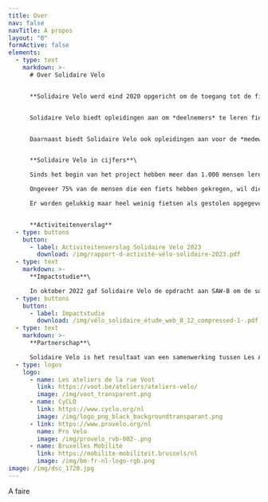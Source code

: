 ```yaml
---
title: Over
nav: false
navTitle: A propos
layout: "0"
formActive: false
elements:
  - type: text
    markdown: >-
      # Over Solidaire Velo


      **Solidaire Velo werd eind 2020 opgericht om de toegang tot de fiets in Brussel te vergemakkelijken. Het project richt zich tot Brusselse verenigingen waarvan de gebruikers of leden geen of moeilijk toegang hebben tot de fiets omwille van culturele, sociale, economische of gendergerelateerde redenen.**


      Solidaire Velo biedt opleidingen aan om *deelnemers* te leren fietsen (tout-court en/of in het verkeer) en om hun fiets te leren onderhouden. Het project stelt ook opgeknapte fietsen ter beschikking die de deelnemers een jaar lang kunnen gebruiken en na afloop kunnen kopen. 


      Daarnaast biedt Solidaire Velo ook opleidingen aan voor de *medewerkers* van de vereniging zodat zij zelf hun eigen fietsproject kunnen vormgeven: het leren fietsen, het begeleiden van een groep in het verkeer, basismechanica, het organiseren van een fietsuitstap, het uitstippelen van een route etc.


      **Solidaire Velo in cijfers**\

      Sinds het begin van het project hebben meer dan 1.000 mensen leren fietsen, een opgeknapte fiets gekregen en geleerd hoe ze die goed kunnen onderhouden.\

      Ongeveer 75% van de mensen die een fiets hebben gekregen, wil die kopen nadat ze hem een jaar hebben gebruikt. De anderen leveren de fiets in zodat voor aan een andere deelnemer kan dienen.\

      Er worden gelukkig maar heel weinig fietsen als gestolen opgegeven (2%).


      **Activiteitenverslag**
  - type: buttons
    button:
      - label: Activiteitenverslag Solidaire Velo 2023
        download: /img/rapport-d-activité-vélo-solidaire-2023.pdf
  - type: text
    markdown: >-
      **Impactstudie**\

      In oktober 2022 gaf Solidaire Velo de opdracht aan SAW-B om de sociale impact van het project te beoordelen.
  - type: buttons
    button:
      - label: Impactstudie
        download: /img/vélo_solidaire_étude_web_8_12_compressed-1-.pdf
  - type: text
    markdown: >-
      **Partnerschap**\

      Solidaire Velo is het resultaat van een samenwerking tussen Les Ateliers de la rue Voot, CyCLO en Pro Velo. Het wordt gefinancierd door Brussel Mobiliteit.
  - type: logos
    logo:
      - name: Les ateliers de la rue Voot
        link: https://voot.be/ateliers/ateliers-velo/
        image: /img/voot_transparent.png
      - name: CyCLO
        link: https://www.cyclo.org/nl
        image: /img/logo_png_black_backgroundtransparant.png
      - link: https://www.provelo.org/nl
        name: Pro Velo
        image: /img/provelo_rvb-002-.png
      - name: Bruxelles Mobilité
        link: https://mobilite-mobiliteit.brussels/nl
        image: /img/bm-fr-nl-logo-rgb.png
image: /img/dsc_1720.jpg
---
```

A﻿ faire
